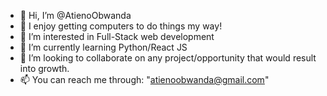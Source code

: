 - 👋 Hi, I’m @AtienoObwanda
- 💞️ I enjoy getting computers to do things my way!
- 👀 I’m interested in Full-Stack web development
- 🌱 I’m currently learning Python/React JS
- 💞️ I’m looking to collaborate on any project/opportunity that would result into growth.
- 📫 You can reach me through: "atienoobwanda@gmail.com"

<!---
AtienoObwanda/AtienoObwanda is a ✨ special ✨ repository because its `README.md` (this file) appears on your GitHub profile.
You can click the Preview link to take a look at your changes.
--->
